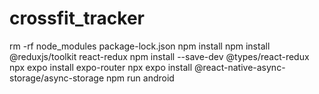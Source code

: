 # crossfit_tracker

rm -rf node_modules package-lock.json
npm install
npm install @reduxjs/toolkit react-redux
npm install --save-dev @types/react-redux
npx expo install expo-router
npx expo install @react-native-async-storage/async-storage
npm run android
